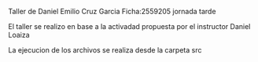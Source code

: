 Taller de Daniel Emilio Cruz Garcia Ficha:2559205 jornada tarde

El taller se realizo en base a la activadad propuesta por el instructor  Daniel Loaiza

La ejecucion de los archivos se realiza desde la carpeta src 

